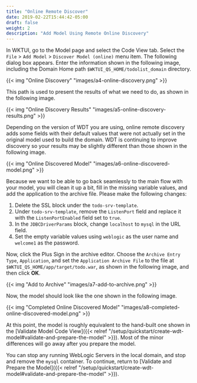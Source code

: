 ```yaml
---
title: "Online Remote Discover"
date: 2019-02-22T15:44:42-05:00
draft: false
weight: 2
description: "Add Model Using Remote Online Discovery"
---
```


In WKTUI, go to the Model page and select the Code View tab.  Select the `File` > `Add Model` > `Discover Model (online)` menu item.  The following dialog box appears.  Enter the information shown in the following image, including the Domain Home path `$WKTUI_QS_HOME/todolist_domain` directory.  

{{< img "Online Discovery" "images/a4-online-discovery.png" >}}

This path is used to present the results of what we need to do, as shown in the following image.

{{< img "Online Discovery Results" "images/a5-online-discovery-results.png" >}}

Depending on the version of WDT you are using, online remote discovery adds some fields with their default values that were not actually set in the original model used to build the domain.  WDT is continuing to improve discovery so your results may be slightly different than those shown in the following image.

{{< img "Online Discovered Model" "images/a6-online-discovered-model.png" >}}

Because we want to be able to go back seamlessly to the main flow with your model, you will clean it up a bit, fill in the missing variable values, and add the application to the archive file. Please make the following changes:
1.	Delete the SSL block under the `todo-srv-template`.
2.	Under `todo-srv-template`, remove the `ListenPort` field and replace it with the `ListenPortEnabled` field set to `true`.
3.	In the `JDBCDriverParams` block, change `localhost` to `mysql` in the URL field.
4.	Set the empty variable values using `weblogic` as the user name and `welcome1` as the password.

Now, click the Plus Sign in the archive editor.  Choose the `Archive Entry Type`, `Application`, and set the `Application Archive File` to the file at `$WKTUI_QS_HOME/app/target/todo.war`, as shown in the following image, and then click **OK**.

{{< img "Add to Archive" "images/a7-add-to-archive.png" >}}

Now, the model should look like the one shown in the following image.

{{< img "Completed Online Discovered Model" "images/a8-completed-online-discovered-model.png" >}}

At this point, the model is roughly equivalent to the hand-built one shown in the [Validate Model Code View]({{< relref "/setup/quickstart/create-wdt-model#validate-and-prepare-the-model" >}}).  Most of the minor differences will go away after you prepare the model.  

You can stop any running WebLogic Servers in the local domain, and stop and remove the `mysql` container.  To continue, return to [Validate and Prepare the Model]({{< relref "/setup/quickstart/create-wdt-model#validate-and-prepare-the-model" >}}).
